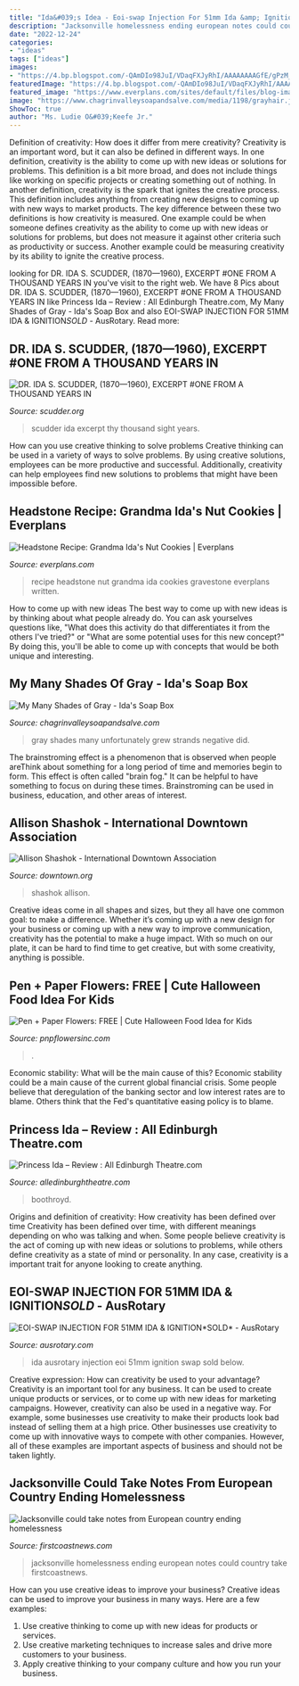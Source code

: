 ```yaml
---
title: "Ida&#039;s Idea - Eoi-swap Injection For 51mm Ida &amp; Ignition*sold*"
description: "Jacksonville homelessness ending european notes could country take firstcoastnews"
date: "2022-12-24"
categories:
- "ideas"
tags: ["ideas"]
images:
- "https://4.bp.blogspot.com/-QAmDIo98JuI/VDaqFXJyRhI/AAAAAAAAGfE/gPzM_sQc790/s1600/Cute-Halloween-Food-8488-sq.jpg"
featuredImage: "https://4.bp.blogspot.com/-QAmDIo98JuI/VDaqFXJyRhI/AAAAAAAAGfE/gPzM_sQc790/s1600/Cute-Halloween-Food-8488-sq.jpg"
featured_image: "https://www.everplans.com/sites/default/files/blog-images/GrandmaIdaHeadstone.png"
image: "https://www.chagrinvalleysoapandsalve.com/media/1198/grayhair.jpg?width=165&amp;height=291"
ShowToc: true
author: "Ms. Ludie O&#039;Keefe Jr."
---
```



Definition of creativity: How does it differ from mere creativity?
Creativity is an important word, but it can also be defined in different ways. In one definition, creativity is the ability to come up with new ideas or solutions for problems. This definition is a bit more broad, and does not include things like working on specific projects or creating something out of nothing. In another definition, creativity is the spark that ignites the creative process. This definition includes anything from creating new designs to coming up with new ways to market products. The key difference between these two definitions is how creativity is measured. One example could be when someone defines creativity as the ability to come up with new ideas or solutions for problems, but does not measure it against other criteria such as productivity or success. Another example could be measuring creativity by its ability to ignite the creative process.

	

		
looking for DR. IDA S. SCUDDER, (1870—1960), EXCERPT #ONE FROM A THOUSAND YEARS IN you've visit to the right web. We have 8 Pics about DR. IDA S. SCUDDER, (1870—1960), EXCERPT #ONE FROM A THOUSAND YEARS IN like Princess Ida – Review : All Edinburgh Theatre.com, My Many Shades of Gray - Ida&#039;s Soap Box and also EOI-SWAP INJECTION FOR 51MM IDA &amp; IGNITION*SOLD* - AusRotary. Read more:
		
    
## DR. IDA S. SCUDDER, (1870—1960), EXCERPT #ONE FROM A THOUSAND YEARS IN

<img loading=lazy src="https://scudder.org/wp-content/uploads/2021/02/Young-Ida.png" onerror="this.onerror=null;this.src='https://tse2.mm.bing.net/th?id=OIP.QAd5l1yvQhmYebTCba-r5gAAAA&amp;pid=15.1';" alt="DR. IDA S. SCUDDER, (1870—1960), EXCERPT #ONE FROM A THOUSAND YEARS IN">

_Source: scudder.org_

>scudder ida excerpt thy thousand sight years. 

	

How can you use creative thinking to solve problems
Creative thinking can be used in a variety of ways to solve problems. By using creative solutions, employees can be more productive and successful. Additionally, creativity can help employees find new solutions to problems that might have been impossible before.

    
## Headstone Recipe: Grandma Ida&#039;s Nut Cookies | Everplans

<img loading=lazy src="https://www.everplans.com/sites/default/files/blog-images/GrandmaIdaHeadstone.png" onerror="this.onerror=null;this.src='https://tse2.mm.bing.net/th?id=OIP.1Voh1outP19oT3OuJCWtYQHaFN&amp;pid=15.1';" alt="Headstone Recipe: Grandma Ida&#039;s Nut Cookies | Everplans">

_Source: everplans.com_

>recipe headstone nut grandma ida cookies gravestone everplans written. 

	

How to come up with new ideas
The best way to come up with new ideas is by thinking about what people already do. You can ask yourselves questions like, "What does this activity do that differentiates it from the others I've tried?" or "What are some potential uses for this new concept?" By doing this, you'll be able to come up with concepts that would be both unique and interesting.

    
## My Many Shades Of Gray - Ida&#039;s Soap Box

<img loading=lazy src="https://www.chagrinvalleysoapandsalve.com/media/1198/grayhair.jpg?width=165&amp;height=291" onerror="this.onerror=null;this.src='https://tse1.mm.bing.net/th?id=OIP.v8VcEt3GN3uw8YIoZKaPjQAAAA&amp;pid=15.1';" alt="My Many Shades of Gray - Ida&#039;s Soap Box">

_Source: chagrinvalleysoapandsalve.com_

>gray shades many unfortunately grew strands negative did. 

	

The brainstroming effect is a phenomenon that is observed when people areThink about something for a long period of time and memories begin to form. This effect is often called "brain fog." It can be helpful to have something to focus on during these times. Brainstroming can be used in business, education, and other areas of interest.

    
## Allison Shashok - International Downtown Association

<img loading=lazy src="https://downtown.org/wp-content/uploads/2019/04/IDAStaff19_AllisonShashok-1024x685.jpg" onerror="this.onerror=null;this.src='https://tse2.mm.bing.net/th?id=OIP.ipq3zUxipbtdJtvw8-I5BQHaE9&amp;pid=15.1';" alt="Allison Shashok - International Downtown Association">

_Source: downtown.org_

>shashok allison. 

	

Creative ideas come in all shapes and sizes, but they all have one common goal: to make a difference. Whether it’s coming up with a new design for your business or coming up with a new way to improve communication, creativity has the potential to make a huge impact. With so much on our plate, it can be hard to find time to get creative, but with some creativity, anything is possible.

    
## Pen + Paper Flowers: FREE | Cute Halloween Food Idea For Kids

<img loading=lazy src="https://4.bp.blogspot.com/-QAmDIo98JuI/VDaqFXJyRhI/AAAAAAAAGfE/gPzM_sQc790/s1600/Cute-Halloween-Food-8488-sq.jpg" onerror="this.onerror=null;this.src='https://tse1.mm.bing.net/th?id=OIP.yw-YO-DzL249YlAieit1UgHaHa&amp;pid=15.1';" alt="Pen + Paper Flowers: FREE | Cute Halloween Food Idea for Kids">

_Source: pnpflowersinc.com_

>. 

	

Economic stability: What will be the main cause of this?
Economic stability could be a main cause of the current global financial crisis. Some people believe that deregulation of the banking sector and low interest rates are to blame. Others think that the Fed's quantitative easing policy is to blame.

    
## Princess Ida – Review : All Edinburgh Theatre.com

<img loading=lazy src="https://www.alledinburghtheatre.com/wp-content/uploads/2014/04/SB_IMG_5784_Crop_2000-538x299.jpg" onerror="this.onerror=null;this.src='https://tse3.mm.bing.net/th?id=OIP.66WFDN0C6YofdE0SpcOzGQHaEH&amp;pid=15.1';" alt="Princess Ida – Review : All Edinburgh Theatre.com">

_Source: alledinburghtheatre.com_

>boothroyd. 

	

Origins and definition of creativity: How creativity has been defined over time
Creativity has been defined over time, with different meanings depending on who was talking and when. Some people believe creativity is the act of coming up with new ideas or solutions to problems, while others define creativity as a state of mind or personality. In any case, creativity is a important trait for anyone looking to create anything.

    
## EOI-SWAP INJECTION FOR 51MM IDA &amp; IGNITION*SOLD* - AusRotary

<img loading=lazy src="http://www.ausrotary.com/images/ext/d68d58bdf0c9386167f203ae517de4b7.jpg" onerror="this.onerror=null;this.src='https://tse4.mm.bing.net/th?id=OIP.j6ZLtOYVBjnF1UfXqDX-dAHaFj&amp;pid=15.1';" alt="EOI-SWAP INJECTION FOR 51MM IDA &amp; IGNITION*SOLD* - AusRotary">

_Source: ausrotary.com_

>ida ausrotary injection eoi 51mm ignition swap sold below. 

	

Creative expression: How can creativity be used to your advantage?
Creativity is an important tool for any business. It can be used to create unique products or services, or to come up with new ideas for marketing campaigns. However, creativity can also be used in a negative way. For example, some businesses use creativity to make their products look bad instead of selling them at a high price. Other businesses use creativity to come up with innovative ways to compete with other companies. However, all of these examples are important aspects of business and should not be taken lightly.

    
## Jacksonville Could Take Notes From European Country Ending Homelessness

<img loading=lazy src="https://media.firstcoastnews.com/assets/WTLV/images/64c31775-3b03-4b8b-8208-99428a7cf6bf/64c31775-3b03-4b8b-8208-99428a7cf6bf_1920x1080.jpg" onerror="this.onerror=null;this.src='https://tse4.mm.bing.net/th?id=OIP.KHcctTZHppSJR_XjTaxNygHaEK&amp;pid=15.1';" alt="Jacksonville could take notes from European country ending homelessness">

_Source: firstcoastnews.com_

>jacksonville homelessness ending european notes could country take firstcoastnews. 

	

How can you use creative ideas to improve your business?
Creative ideas can be used to improve your business in many ways. Here are a few examples:
1. Use creative thinking to come up with new ideas for products or services.
2. Use creative marketing techniques to increase sales and drive more customers to your business.
3. Apply creative thinking to your company culture and how you run your business.


